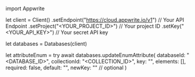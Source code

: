 import Appwrite

let client = Client()
    .setEndpoint("https://cloud.appwrite.io/v1") // Your API Endpoint
    .setProject("<YOUR_PROJECT_ID>") // Your project ID
    .setKey("<YOUR_API_KEY>") // Your secret API key

let databases = Databases(client)

let attributeEnum = try await databases.updateEnumAttribute(
    databaseId: "<DATABASE_ID>",
    collectionId: "<COLLECTION_ID>",
    key: "",
    elements: [],
    required: false,
    default: "<DEFAULT>",
    newKey: "" // optional
)

